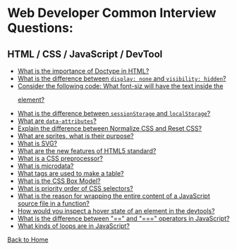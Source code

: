 # Web Developer Common Interview Questions:

## HTML / CSS / JavaScript / DevTool

* [What is the importance of Doctype in HTML?]()
* [What is the difference between `display: none` and `visibility: hidden`?]()
* [Consider the following code: What font-siz will have the text inside the <p> element?]()
* [What is the difference between `sessionStorage` and `localStorage`?]()
* [What are `data-attributes`?]()
* [Explain the difference between Normalize CSS and Reset CSS?]()
* [What are sprites, what is their purpose?]()
* [What is SVG?]()
* [What are the new features of HTML5 standard?]()
* [What is a CSS preprocessor?]()
* [What is microdata?]()
* [What tags are used to make a table?]()
* [What is the CSS Box Model?]()
* [What is priority order of CSS selectors?]()
* [What is the reason for wrapping the entire content of a JavaScript source file in a function?]()
* [How would you inspect a hover state of an element in the devtools?]()
* [What is the difference between "==" and "===" operators in JavaScript?]()
* [What kinds of loops are in JavaScript?]()

[Back to Home](/README.md)

